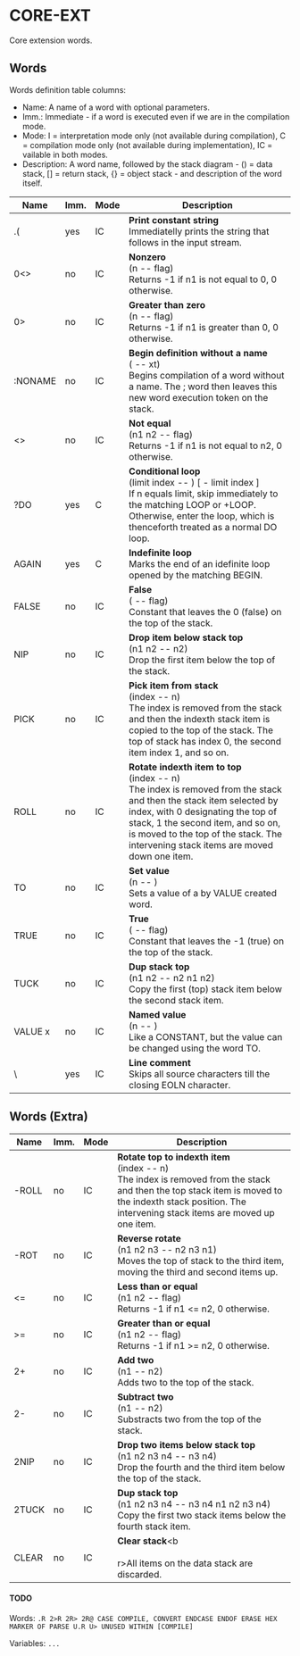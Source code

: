 ﻿# CORE-EXT

Core extension words.

## Words

Words definition table columns:

- Name: A name of a word with optional parameters.
- Imm.: Immediate - if a word is executed even if we are in the compilation mode.
- Mode: I = interpretation mode only (not available during compilation), C = compilation mode only
  (not available during implementation), IC = vailable in both modes.
- Description: A word name, followed by the stack diagram - () = data stack, [] = return stack, {} = object stack - and description of the word itself.

| Name     | Imm. | Mode | Description |
| ---      | ---  | ---  | --- |
| .(       | yes  | IC   | **Print constant string**<br>Immediatelly prints the string that follows in the input stream. |
| 0<>      | no   | IC   | **Nonzero**<br>(n -- flag)<br>Returns -1 if n1 is not equal to 0, 0 otherwise. |
| 0>       | no   | IC   | **Greater than zero**<br>(n -- flag)<br>Returns -1 if n1 is greater than 0, 0 otherwise. |
| :NONAME  | no   | IC   | **Begin definition without a name**<br>( -- xt)<br>Begins compilation of a word without a name. The ; word then leaves this new word execution token on the stack. |
| <>       | no   | IC   | **Not equal**<br>(n1 n2 -- flag)<br>Returns -1 if n1 is not equal to n2, 0 otherwise. |
| ?DO      | yes  | C    | **Conditional loop**<br>(limit index -- ) [ - limit index ]<br>If n equals limit, skip immediately to the matching LOOP or +LOOP. Otherwise, enter the loop, which is thenceforth treated as a normal DO loop. |
| AGAIN    | yes  | C    | **Indefinite loop**<br>Marks the end of an idefinite loop opened by the matching BEGIN. |
| FALSE    | no   | IC   | **False**<br>( -- flag)<br>Constant that leaves the 0 (false) on the top of the stack. |
| NIP      | no   | IC   | **Drop item below stack top**<br>(n1 n2 -- n2)<br>Drop the first item below the top of the stack. |
| PICK     | no   | IC   | **Pick item from stack**<br>(index -- n)<br>The index is removed from the stack and then the indexth stack item is copied to the top of the stack. The top of stack has index 0, the second item index 1, and so on. |
| ROLL     | no   | IC   | **Rotate indexth item to top**<br>(index -- n)<br>The index is removed from the stack and then the stack item selected by index, with 0 designating the top of stack, 1 the second item, and so on, is moved to the top of the stack. The intervening stack items are moved down one item. |
| TO       | no   | IC   | **Set value**<br>(n -- )<br>Sets a value of a by VALUE created word. |
| TRUE     | no   | IC   | **True**<br>( -- flag)<br>Constant that leaves the -1 (true) on the top of the stack. |
| TUCK     | no   | IC   | **Dup stack top**<br>(n1 n2 -- n2 n1 n2)<br>Copy the first (top) stack item below the second stack item. |
| VALUE x  | no   | IC   | **Named value**<br>(n -- )<br>Like a CONSTANT, but the value can be changed using the word TO. |
| \        | yes  | IC   | **Line comment**<br>Skips all source characters till the closing EOLN character. |

## Words (Extra)

| Name     | Imm. | Mode | Description |
| ---      | ---  | ---  | --- |
| -ROLL    | no   | IC   | **Rotate top to indexth item**<br>(index -- n)<br>The index is removed from the stack and then the top stack item is moved to the indexth stack position. The intervening stack items are moved up one item. |
| -ROT     | no   | IC   | **Reverse rotate**<br>(n1 n2 n3 -- n2 n3 n1)<br>Moves the top of stack to the third item, moving the third and second items up. |
| <=       | no   | IC   | **Less than or equal**<br>(n1 n2 -- flag)<br>Returns -1 if n1 <= n2, 0 otherwise. |
| >=       | no   | IC   | **Greater than or equal**<br>(n1 n2 -- flag)<br>Returns -1 if n1 >= n2, 0 otherwise. |
| 2+       | no   | IC   | **Add two**<br>(n1 -- n2)<br>Adds two to the top of the stack. |
| 2-       | no   | IC   | **Subtract two**<br>(n1 -- n2)<br>Substracts two from the top of the stack. |
| 2NIP     | no   | IC   | **Drop two items below stack top**<br>(n1 n2 n3 n4 -- n3 n4)<br>Drop the fourth and the third item below the top of the stack. |
| 2TUCK    | no   | IC   | **Dup stack top**<br>(n1 n2 n3 n4 -- n3 n4 n1 n2 n3 n4)<br>Copy the first two stack items below the fourth stack item. |
| CLEAR    | no   | IC   | **Clear stack**<b<br><br>r>All items on the data stack are discarded. |


#### TODO

Words: `.R 2>R 2R> 2R@ CASE COMPILE, CONVERT ENDCASE ENDOF ERASE HEX MARKER OF PARSE
  U.R U> UNUSED WITHIN [COMPILE]`

Variables: `...`